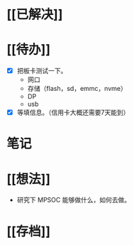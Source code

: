 # [[已解决]]

# [[待办]]
- [x] 把板卡测试一下。
	- 网口
	- 存储（flash，sd，emmc，nvme）
	- DP
	- usb
- [x] 等填信息。（信用卡大概还需要7天能到）

# 笔记

# [[想法]]
- 研究下 MPSOC 能够做什么，如何去做。

# [[存档]]
